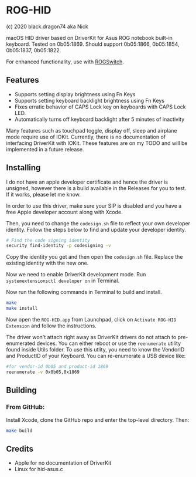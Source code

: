 # ROG-HID

(c) 2020 black.dragon74 aka Nick

macOS HID driver based on DriverKit for Asus ROG notebook built-in keyboard.  Tested on 0b05:1869. Should support 0b05:1866, 0b05:1854, 0b05:1837, 0b05:1822.

For enhanced functionality, use with [ROGSwitch](https://github.com/black-dragon74/ROGSwitch).

## Features
- Supports setting display brightness using Fn Keys
- Supports setting keyboard backlight brightness using Fn Keys
- Fixes erratic behavior of CAPS Lock key on keyboards with CAPS Lock LED.
- Automatically turns off keyboard backlight after 5 minutes of inactivity

Many features such as touchpad toggle, display off, sleep and airplane mode require use of IOKit. Currently, there is no documentation of interfacing DriverKit with IOKit. These features are on my TODO and will be implemented in a future release.

## Installing

I do not have an apple developer certificate and hence the driver is unsigned, however there is a build available in the Releases for you to test. If it works, please let me know.

In order to use this driver, make sure your SIP is disabled and you have a free Apple developer account along with Xcode.

Then, you need to change the `codesign.sh` file to reflect your own developer identity. Follow the steps below to find and update your developer identity.

```sh
# Find the code signing identity
security find-identity -p codesigning -v
```

Copy the identity you get and then open the `codesign.sh` file. Replace the existing identity with the new one.

Now we need to enable DriverKit development mode. Run `systemextensionsctl developer on` in Terminal.

Now run the following commands in Terminal to build and install.

```sh
make
make install
```
Now open the `ROG-HID.app` from Launchpad, click on `Activate ROG-HID Extension` and follow the instructions.

The driver won't attach right away as DriverKit drivers do not attach to pre-enumerated devices. You can either reboot or use the `reenumerate` utility found inside Utils folder. To use this utlity, you need to know the VendorID and ProductID of your Keyboard. You can re-enumerate a USB device like:

```sh
#for vendor-id 0b05 and product-id 1869
reenumerate -v 0x0b05,0x1869
```

## Building

### From GitHub:

Install Xcode, clone the GitHub repo and enter the top-level directory.  Then:

```sh
make build
```

## Credits

- Apple for no documentation of DriverKit
- Linux for hid-asus.c

